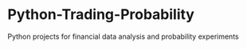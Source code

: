 # Python-Trading-Probability
Python projects for financial data analysis and probability experiments
